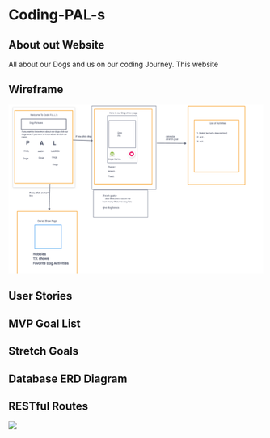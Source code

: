 # Coding-PAL-s
## About out Website
All about our Dogs and us on our coding Journey. This website 

## Wireframe
![](pictures/wireFrameCodingPal.png)

## User Stories

## MVP Goal List

## Stretch Goals

## Database ERD Diagram

## RESTful Routes
![](pictures/Code-PAL-Route-Table.png)

